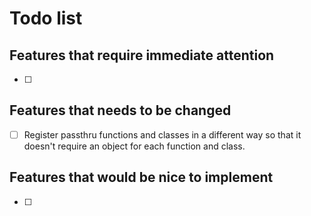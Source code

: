 # Todo list

## Features that require immediate attention
- [ ] 

## Features that needs to be changed
- [ ] Register passthru functions and classes in a different way so that it doesn't require an object for each function and class.

## Features that would be nice to implement
- [ ] 


